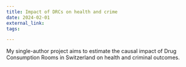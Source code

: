 ```yaml
---
title: Impact of DRCs on health and crime
date: 2024-02-01
external_link: 
tags:

---
```


My single-author project aims to estimate the causal impact of Drug Consumption Rooms in Switzerland on health and criminal outcomes.

<!--more-->
